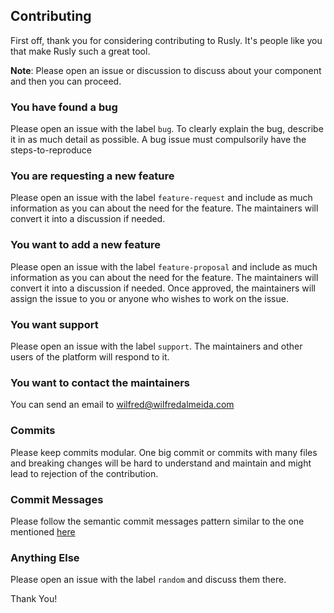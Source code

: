 ## Contributing

First off, thank you for considering contributing to Rusly. It's people like you that make Rusly such a great tool.

**Note**: Please open an issue or discussion to discuss about your component and then you can proceed.

### You have found a bug

Please open an issue with the label `bug`. To clearly explain the bug, describe it in as much detail as possible. A bug issue must compulsorily have the steps-to-reproduce

### You are requesting a new feature

Please open an issue with the label `feature-request` and include as much information as you can about the need for the feature. The maintainers will convert it into a discussion if needed.

### You want to add a new feature

Please open an issue with the label `feature-proposal` and include as much information as you can about the need for the feature. The maintainers will convert it into a discussion if needed. Once approved, the maintainers will assign the issue to you or anyone who wishes to work on the issue.

### You want support

Please open an issue with the label `support`. The maintainers and other users of the platform will respond to it.

### You want to contact the maintainers

You can send an email to [wilfred@wilfredalmeida.com](mailto:wilfred@wilfredalmeida.com)

### Commits

Please keep commits modular. One big commit or commits with many files and breaking changes will be hard to understand and maintain and might lead to rejection of the contribution.

### Commit Messages

Please follow the semantic commit messages pattern similar to the one mentioned [here](https://gist.github.com/joshbuchea/6f47e86d2510bce28f8e7f42ae84c716)

### Anything Else

Please open an issue with the label `random` and discuss them there.

Thank You!